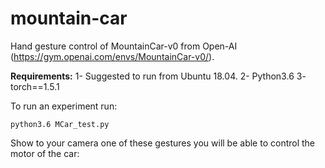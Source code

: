 # mountain-car

Hand gesture control of MountainCar-v0 from Open-AI (https://gym.openai.com/envs/MountainCar-v0/).

**Requirements:**
1- Suggested to run from Ubuntu 18.04.
2- Python3.6
3- torch==1.5.1

To run an experiment run:

```
python3.6 MCar_test.py
```
Show to your camera one of these gestures you will be able to control the motor of the car:
